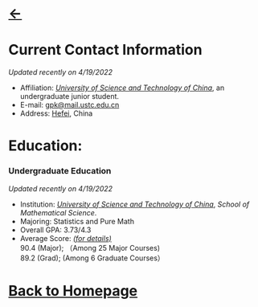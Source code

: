 # [<-](https://pkgu.github.io)



# Current Contact Information
  *Updated recently on 4/19/2022*
  - Affiliation: *[University of Science and Technology of China](http://en.ustc.edu.cn/)*, an undergraduate junior student. 
  - E-mail: gpk@mail.ustc.edu.cn
  - Address: [Hefei](https://www.google.com/maps/place/Hefei,+Anhui,+China/@31.6097465,116.7600658,7z/), China
 
# Education:

### Undergraduate Education
  *Updated recently on 4/19/2022*
  - Institution: *[University of Science and Technology of China](http://en.ustc.edu.cn/)*, *School of Mathematical Science*.
  - Majoring: Statistics and Pure Math
  - Overall GPA: 3.73/4.3 
  - Average Score: *[(for details)](https://github.com/PkGU/Past-Scores/blob/main/pastscores.md)*    
        90.4 (Major); （Among 25 Major Courses)   
        89.2 (Grad);  (Among 6 Graduate Courses）   
  

# [Back to Homepage](https://pkgu.github.io)
